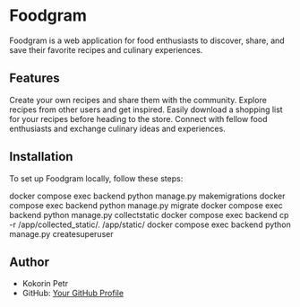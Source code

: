 # Foodgram

Foodgram is a web application for food enthusiasts to discover, share, and save their favorite recipes and culinary experiences.

## Features

Create your own recipes and share them with the community.
Explore recipes from other users and get inspired.
Easily download a shopping list for your recipes before heading to the store.
Connect with fellow food enthusiasts and exchange culinary ideas and experiences.

## Installation

To set up Foodgram locally, follow these steps:

docker compose exec backend python manage.py makemigrations
docker compose exec backend python manage.py migrate
docker compose exec backend python manage.py collectstatic
docker compose exec backend cp -r /app/collected_static/. /app/static/
docker compose exec backend python manage.py createsuperuser

## Author

- Kokorin Petr
- GitHub: [Your GitHub Profile](https://github.com/KokorinPetr)
